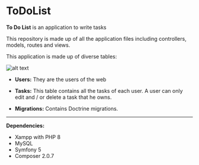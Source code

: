 # ToDoList
**To Do List** is an application to write tasks

This repository is made up of all the application files including controllers, models, routes and views.

This application is made up of diverse tables:


![alt text](https://i.imgur.com/Ncabcnq.png)

- **Users:** They are the users of the web

- **Tasks:** This table contains all the tasks of each user. A user can only edit and / or delete a task that he owns.

- **Migrations:** Contains Doctrine migrations.

-----------------------------------------------------------------------------------------

**Dependencies:**

- Xampp with PHP 8
- MySQL
- Symfony 5
- Composer 2.0.7


